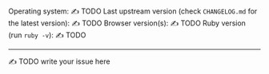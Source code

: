 <!--
⚠️  READ THIS BEFORE SUBMITTING ⚠️

Thanks for submitting a bug to Slate! If you've got a question about how to implement some feature, are encountering some unusual behavior in your fork of Slate, or if you want to chat, please start a new thread in our Spectrum community here! I monitor it for new threads, and it makes it easy for knowledgeable members of the community to help solve problems.

-> https://spectrum.chat/slate <-

If you've found a bug with Slate upstream that you're still encountering even in a lightly modified Slate, you're in the right place! Please fill out the form below with the issue you're having and we'll take a look. :)
-->

Operating system: ✍️ TODO
Last upstream version (check `CHANGELOG.md` for the latest version): ✍️ TODO
Browser version(s): ✍️ TODO
Ruby version (run `ruby -v`):  ✍️ TODO

---

✍️ TODO write your issue here
